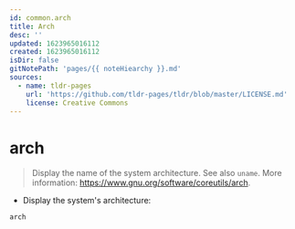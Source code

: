 ```yaml
---
id: common.arch
title: Arch
desc: ''
updated: 1623965016112
created: 1623965016112
isDir: false
gitNotePath: 'pages/{{ noteHiearchy }}.md'
sources:
  - name: tldr-pages
    url: 'https://github.com/tldr-pages/tldr/blob/master/LICENSE.md'
    license: Creative Commons
---
```

# arch

> Display the name of the system architecture.
> See also `uname`.
> More information: <https://www.gnu.org/software/coreutils/arch>.

- Display the system's architecture:

`arch`

